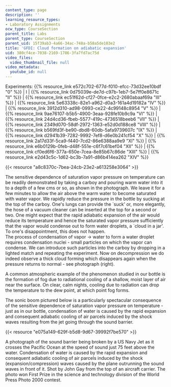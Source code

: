 ```yaml
---
content_type: page
description: ''
learning_resource_types:
- Laboratory Assignments
ocw_type: CourseSection
parent_title: Labs
parent_type: CourseSection
parent_uid: 15f39ab3-4a66-34ac-748a-b58a5de103e2
title: 'GFDI: Cloud formation on adiabatic expansion'
uid: 380cf4ce-7038-2169-1786-3fa7fd7ac75d
video_files:
  video_thumbnail_file: null
video_metadata:
  youtube_id: null
---
```


Experiments: {{% resource_link e572c702-677d-f010-efcc-73d32ee10bdf "0" %}} | I | {{% resource_link 0d75039e-de7d-c97b-1eb7-5e7ff0e8671c "II" %}} | {{% resource_link ec51f62d-cf27-0fce-e2c2-2680abaaf69a "III" %}} | {{% resource_link 5e63338c-82e1-a962-d0a3-161a4d19182a "IV" %}} | {{% resource_link 3912d310-ad98-0993-ce22-4c99148c8954 "V" %}} | {{% resource_link 9ae76107-b5b5-4900-3eaa-928fe10b9c9a "VI" %}} | {{% resource_link 24d4cd36-fbeb-5577-419c-4736518beeb6 "VII" %}} | {{% resource_link 2349d070-58df-2972-1363-e52d0d188ce8 "VIII" %}} | {{% resource_link b569fd3f-be90-dbd8-60db-5afa9739607c "IX" %}} | {{% resource_link d2941b39-7282-9992-7ef8-d6e0b241cf54 "X" %}} | {{% resource_link 2a17d33f-5ca9-f440-7cd2-86e6388aa9e9 "XI" %}} | {{% resource_link e6b0129b-0feb-d48f-551e-c6f7c61bef04 "XII" %}} | {{% resource_link cf0ed6f6-377a-650e-7cea-8e85b67c86de "XIII" %}} | {{% resource_link e2d43c5c-1d62-bc3b-7a91-d86b414ea262 "XIV" %}}

{{< resource "a8c8370c-7bea-24cb-23e2-a613258e3064" >}}

The sensitive dependence of saturation vapor pressure on temperature can be readily demonstrated by taking a carboy and pouring warm water into it to a depth of a few cms or so, as shown in the photograph. We leave it for a few minutes to allow the air above the warm water to become saturated with water vapor. We rapidly reduce the pressure in the bottle by sucking at the top of the carboy. One's lungs can provide the &grave;suck' or, more elegantly, the hose of a vacuum cleaner can be inserted at the top for a second or two. One might expect that the rapid adiabatic expansion of the air would reduce its temperature and hence the saturated vapor pressure sufficiently that the vapor would condense out to form water droplets, a &grave;cloud in a jar'. To one's disappointment, this does not happen.  
The process of condensation of vapor → water to form a water droplet requires condensation nuclei - small particles on which the vapor can condense. We can introduce such particles into the carboy by dropping in a lighted match and repeating the experiment. Now on decompression we do indeed observe a thick cloud forming which disappears again when the pressure returns to normal - see photograph (right).

A common atmospheric example of the phenomenon studied in our bottle is the formation of fog due to radiational cooling of a shallow, moist layer of air near the surface. On clear, calm nights, cooling due to radiation can drop the temperature to the dew point, at which point fog forms.

The sonic boom pictured below is a particularly spectacular consequence of the sensitive dependence of saturation vapor pressure on temperature - just as in our bottle, condensation of water is caused by the rapid expansion and consequent adiabatic cooling of air parcels induced by the shock waves resulting from the jet going through the sound barrier.

{{< resource "e075a149-629f-b5d8-9d67-39992f7be570" >}}  
  
A photograph of the sound barrier being broken by a US Navy Jet as it crosses the Pacific Ocean at the speed of sound just 75 feet above the water. Condensation of water is caused by the rapid expansion and consequent adiabatic cooling of air parcels induced by the shock (expansion/compression) waves caused by the plane outrunning the sound waves in front of it. Shot by John Gay from the top of an aircraft carrier. The photo won First Prize in the science and technology division of the World Press Photo 2000 contest.